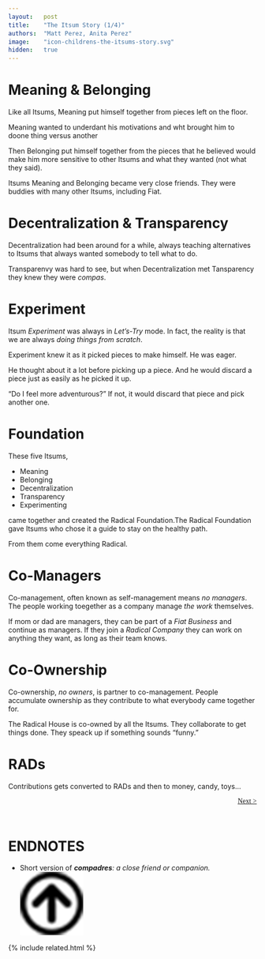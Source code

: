 ```yaml
---
layout:   post
title:    "The Itsum Story (1/4)"
authors:  "Matt Perez, Anita Perez"
image:    "icon-childrens-the-itsums-story.svg"
hidden:   true
---
```


<div style='display:none; '>
 <p>The Itsum Story</p>
</div>

<h1>Meaning & Belonging</h1>
 <p>Like all Itsums, Meaning put himself together from pieces left on the floor.</p>
 <p>Meaning wanted to underdant his motivations and wht brought him to doone thing versus another</p>
 <p>Then Belonging put himself together from the pieces that he believed would make him more sensitive to other Itsums and what they wanted (not what they said).</p>
 <p>Itsums Meaning and Belonging became very close friends. They were buddies with many other Itsums, including Fiat.</p> 

<h1>Decentralization & Transparency</h1>
 <p>Decentralization had been around for a while, always teaching alternatives to Itsums that always wanted somebody to tell what to do.</p>
 <p>Transparenvy was hard to see, but when Decentralization met Tansparency they knew they were <em>compas</em>.</p>

<h1>Experiment</h1>
 <p>Itsum <em>Experiment</em> was always in <em>Let&rsquo;s-Try</em> mode. In fact, the reality is that we are always <em>doing things from scratch</em>.</p>
 <p>Experiment knew it as it picked pieces to make himself. He was eager.</p>
 <p>He thought about it a lot before picking up a piece. And he would discard a piece just as easily as he picked it up.</p>
 <p>&ldquo;Do I feel more adventurous?&rdquo; If not, it would discard that piece and pick another one.</p>

<h1>Foundation</h1>
 <p>These five Itsums,</p>
  <ul>
   <li>Meaning</li>
   <li>Belonging</li>
   <li>Decentralization</li>
   <li>Transparency</li>
   <li>Experimenting</li>
  </ul>
 <p>came together and created the Radical Foundation.The Radical Foundation gave Itsums who chose it a guide to stay on the healthy path.</p>
 <p>From them come everything Radical.</p>

<h1>Co-Managers</h1>
 <p>Co-management, often known as self-management means <em>no managers</em>. The people working toegether as a company manage <em>the work</em> themselves.</p>
 <p>If mom or dad are managers, they can be part of a <em>Fiat Business</em> and continue as managers. If they join a <em>Radical Company</em> they can work on anything they want, as long as their team knows.</p>

<h1>Co-Ownership</h1>
 <p>Co-ownership, <em>no owners</em>, is partner to co-management. People accumulate ownership as they contribute to what everybody came together for.</p>
 <p>The Radical House is co-owned by all the Itsums. They collaborate to get things done. They speack up if something sounds &ldquo;funny.&rdquo;</p>

<h1>RADs</h1>
 <p>Contributions gets converted to RADs and then to money, candy, toys&hellip;</p>

<div style="margin-bottom:1in; font-family: American Typewriter, serif; ">
 <span style="float:right; "><a href="https://radicalcompanies.com/2024/09/01/the-itsums-story-02">Next &gt;</a></span>
</div>

<h1 class="_section">ENDNOTES</h1>
 <ul>
  <li id="en01">
   <p class="_list-item">
   Short version of <em><strong>compadres</strong>: a close friend or companion.</em>
    <a class="_uparrow" href="#bm01"><img src="/assets/img/arrow-up-icon.png"></a>
   </p>
  </li>
 </ul>

{% include related.html %}